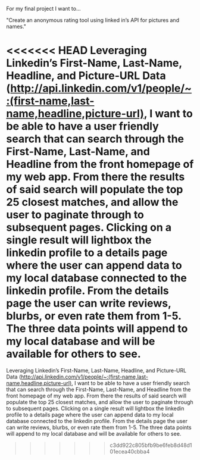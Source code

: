 For my final project I want to…

"Create an anonymous rating tool using linked in’s API for pictures and names."

<<<<<<< HEAD
Leveraging Linkedin’s First-Name, Last-Name, Headline, and Picture-URL Data (http://api.linkedin.com/v1/people/~:(first-name,last-name,headline,picture-url), I want to be able to have a user friendly search that can search through the First-Name, Last-Name, and Headline from the front homepage of my web app. From there the results of said search will populate the top 25 closest matches, and allow the user to paginate through to subsequent pages. Clicking on a single result will lightbox the linkedin profile to a details page where the user can append data to my local database connected to the linkedin profile. From the details page the user can write reviews, blurbs, or even rate them from 1-5. The three data points will append to my local database and will be available for others to see.
=======
Leveraging Linkedin’s First-Name, Last-Name, Headline, and Picture-URL Data (http://api.linkedin.com/v1/people/~:(first-name,last-name,headline,picture-url), I want to be able to have a user friendly search that can search through the First-Name, Last-Name, and Headline from the front homepage of my web app. From there the results of said search will populate the top 25 closest matches, and allow the user to paginate through to subsequent pages. 
Clicking on a single result will lightbox the linkedin profile to a details page where the user can append data to my local database connected to the linkedin profile. From the details page the user can write reviews, blurbs, or even rate them from 1-5. The three data points will append to my local database and will be available for others to see.
>>>>>>> c3dd922c805bfb9be6feb8d48d101ecea40cbba4
